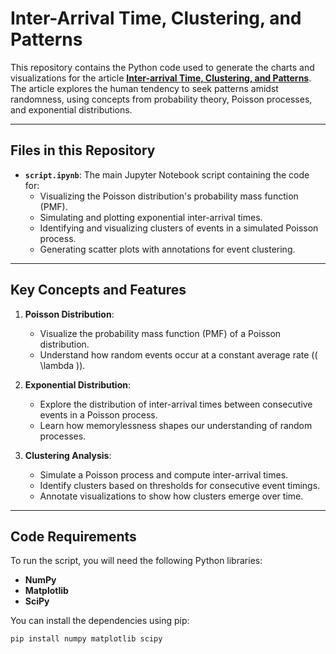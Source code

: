 # Inter-Arrival Time, Clustering, and Patterns

This repository contains the Python code used to generate the charts and visualizations for the article **[Inter-arrival Time, Clustering, and Patterns](https://www.infinite-variance.com/ideas/inter-arrival-time-clustering-and-patterns)**. The article explores the human tendency to seek patterns amidst randomness, using concepts from probability theory, Poisson processes, and exponential distributions.

---

## Files in this Repository

- **`script.ipynb`**: The main Jupyter Notebook script containing the code for:
  - Visualizing the Poisson distribution's probability mass function (PMF).
  - Simulating and plotting exponential inter-arrival times.
  - Identifying and visualizing clusters of events in a simulated Poisson process.
  - Generating scatter plots with annotations for event clustering.

---

## Key Concepts and Features

1. **Poisson Distribution**:
   - Visualize the probability mass function (PMF) of a Poisson distribution.
   - Understand how random events occur at a constant average rate (\( \lambda \)).

2. **Exponential Distribution**:
   - Explore the distribution of inter-arrival times between consecutive events in a Poisson process.
   - Learn how memorylessness shapes our understanding of random processes.

3. **Clustering Analysis**:
   - Simulate a Poisson process and compute inter-arrival times.
   - Identify clusters based on thresholds for consecutive event timings.
   - Annotate visualizations to show how clusters emerge over time.

---

## Code Requirements

To run the script, you will need the following Python libraries:
- **NumPy**
- **Matplotlib**
- **SciPy**

You can install the dependencies using pip:

```bash
pip install numpy matplotlib scipy